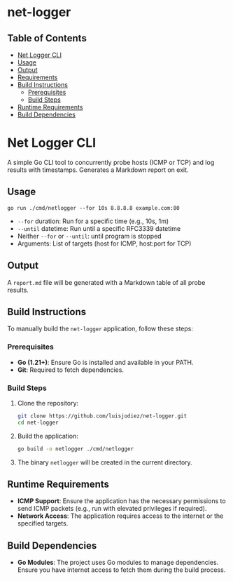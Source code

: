 # net-logger

## Table of Contents
- [Net Logger CLI](#net-logger-cli)
- [Usage](#usage)
- [Output](#output)
- [Requirements](#requirements)
- [Build Instructions](#build-instructions)
  - [Prerequisites](#prerequisites)
  - [Build Steps](#build-steps)
- [Runtime Requirements](#runtime-requirements)
- [Build Dependencies](#build-dependencies)

# Net Logger CLI

A simple Go CLI tool to concurrently probe hosts (ICMP or TCP) and log results with timestamps. Generates a Markdown report on exit.

## Usage

```
go run ./cmd/netlogger --for 10s 8.8.8.8 example.com:80
```

- `--for` duration: Run for a specific time (e.g., 10s, 1m)
- `--until` datetime: Run until a specific RFC3339 datetime
- Neither `--for` or `--until`: until program is stopped
- Arguments: List of targets (host for ICMP, host:port for TCP)

## Output

A `report.md` file will be generated with a Markdown table of all probe results.

## Build Instructions

To manually build the `net-logger` application, follow these steps:

### Prerequisites
- **Go (1.21+)**: Ensure Go is installed and available in your PATH.
- **Git**: Required to fetch dependencies.

### Build Steps
1. Clone the repository:
   ```bash
   git clone https://github.com/luisjodiez/net-logger.git
   cd net-logger
   ```
2. Build the application:
   ```bash
   go build -o netlogger ./cmd/netlogger
   ```
3. The binary `netlogger` will be created in the current directory.

## Runtime Requirements
- **ICMP Support**: Ensure the application has the necessary permissions to send ICMP packets (e.g., run with elevated privileges if required).
- **Network Access**: The application requires access to the internet or the specified targets.

## Build Dependencies
- **Go Modules**: The project uses Go modules to manage dependencies. Ensure you have internet access to fetch them during the build process.
